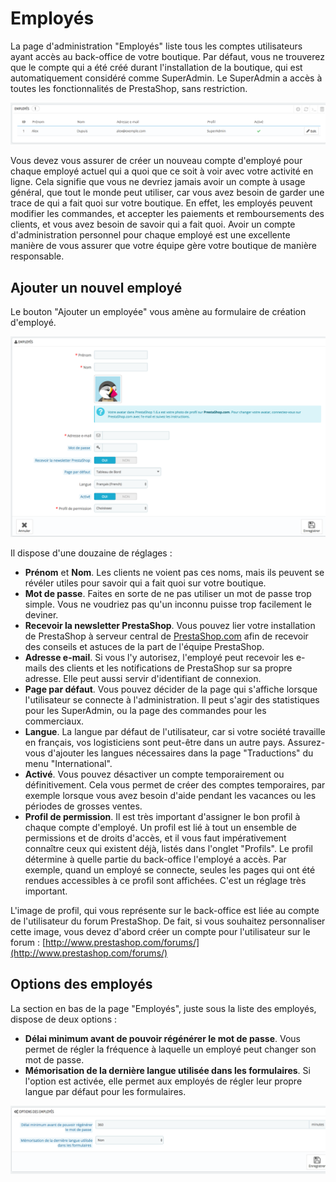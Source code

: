 # Employés

La page d'administration "Employés" liste tous les comptes utilisateurs ayant accès au back-office de votre boutique. Par défaut, vous ne trouverez que le compte qui a été créé durant l'installation de la boutique, qui est automatiquement considéré comme SuperAdmin. Le SuperAdmin a accès à toutes les fonctionnalités de PrestaShop, sans restriction.

![](../../../../.gitbook/assets/52298471.png)

Vous devez vous assurer de créer un nouveau compte d'employé pour chaque employé actuel qui a quoi que ce soit à voir avec votre activité en ligne. Cela signifie que vous ne devriez jamais avoir un compte à usage général, que tout le monde peut utiliser, car vous avez besoin de garder une trace de qui a fait quoi sur votre boutique. En effet, les employés peuvent modifier les commandes, et accepter les paiements et remboursements des clients, et vous avez besoin de savoir qui a fait quoi. Avoir un compte d'administration personnel pour chaque employé est une excellente manière de vous assurer que votre équipe gère votre boutique de manière responsable.

## Ajouter un nouvel employé <a href="#employes-ajouterunnouvelemploye" id="employes-ajouterunnouvelemploye"></a>

Le bouton "Ajouter un employée" vous amène au formulaire de création d'employé.

![](../../../../.gitbook/assets/52298472.png)

Il dispose d'une douzaine de réglages :

* **Prénom** et **Nom**. Les clients ne voient pas ces noms, mais ils peuvent se révéler utiles pour savoir qui a fait quoi sur votre boutique.
* **Mot de passe**. Faites en sorte de ne pas utiliser un mot de passe trop simple. Vous ne voudriez pas qu'un inconnu puisse trop facilement le deviner.
* **Recevoir la newsletter PrestaShop**. Vous pouvez lier votre installation de PrestaShop à serveur central de [PrestaShop.com](http://prestashop.com) afin de recevoir des conseils et astuces de la part de l'équipe PrestaShop.
* **Adresse e-mail**. Si vous l'y autorisez, l'employé peut recevoir les e-mails des clients et les notifications de PrestaShop sur sa propre adresse. Elle peut aussi servir d'identifiant de connexion.
* **Page par défaut**. Vous pouvez décider de la page qui s'affiche lorsque l'utilisateur se connecte à l'administration. Il peut s'agir des statistiques pour les SuperAdmin, ou la page des commandes pour les commerciaux.
* **Langue**. La langue par défaut de l'utilisateur, car si votre société travaille en français, vos logisticiens sont peut-être dans un autre pays. Assurez-vous d'ajouter les langues nécessaires dans la page "Traductions" du menu "International".
* **Activé**. Vous pouvez désactiver un compte temporairement ou définitivement. Cela vous permet de créer des comptes temporaires, par exemple lorsque vous avez besoin d'aide pendant les vacances ou les périodes de grosses ventes.
* **Profil de permission**. Il est très important d'assigner le bon profil à chaque compte d'employé. Un profil est lié à tout un ensemble de permissions et de droits d'accès, et il vous faut impérativement connaître ceux qui existent déjà, listés dans l'onglet "Profils". Le profil détermine à quelle partie du back-office l'employé a accès. Par exemple, quand un employé se connecte, seules les pages qui ont été rendues accessibles à ce profil sont affichées. C'est un réglage très important.

L'image de profil, qui vous représente sur le back-office est liée au compte de l'utilisateur du forum PrestaShop. De fait, si vous souhaitez personnaliser cette image, vous devez d'abord créer un compte pour l'utilisateur sur le forum : [http://www.prestashop.com/forums/](http://www.prestashop.com/forums/)

## Options des employés <a href="#employes-optionsdesemployes" id="employes-optionsdesemployes"></a>

La section en bas de la page "Employés", juste sous la liste des employés, dispose de deux options :

* **Délai minimum avant de pouvoir régénérer le mot de passe**. Vous permet de régler la fréquence à laquelle un employé peut changer son mot de passe.
* **Mémorisation de la dernière langue utilisée dans les formulaires**. Si l'option est activée, elle permet aux employés de régler leur propre langue par défaut pour les formulaires.

![](../../../../.gitbook/assets/52298473.png)
